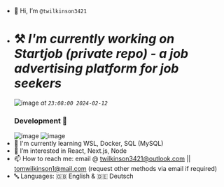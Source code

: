 - 👋 Hi, I’m `@twilkinson3421`
- # ⚒️ ***I'm currently working on Startjob (private repo) - a job advertising platform for job seekers***
  ![image](https://github.com/twilkinson3421/twilkinson3421/assets/88404826/006c552a-8c8f-40cd-a2fa-9beaf85889b5)
  *at `23:08:00 2024-02-12`*
  ### Development 🙂
  ![image](https://github.com/twilkinson3421/twilkinson3421/assets/88404826/6d19f4a5-4a88-4059-8457-4c3d4a2a7e24)
  ![image](https://github.com/twilkinson3421/twilkinson3421/assets/88404826/96403a6b-a803-4262-9e28-ffbb540312e2)
- 🏫 I'm currently learning WSL, Docker, SQL (MySQL)
- 👀 I’m interested in React, Next.js, Node
- 📫 How to reach me: email @ twilkinson3421@outlook.com || tomwilkinson1@mail.com (request other methods via email if required)
- 🔤 Languages: 🇬🇧 English & 🇩🇪 Deutsch
